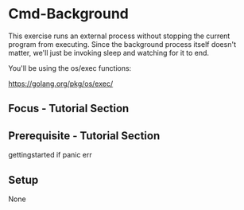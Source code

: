 Cmd-Background
==============

This exercise runs an external process without stopping the current
program from executing. Since the background process itself doesn't
matter, we'll just be invoking sleep and watching for it to end.

You'll be using the os/exec functions:

  https://golang.org/pkg/os/exec/

Focus - Tutorial Section
------------------------

Prerequisite - Tutorial Section
-------------------------------
gettingstarted
if
panic
err

Setup
-----
None

